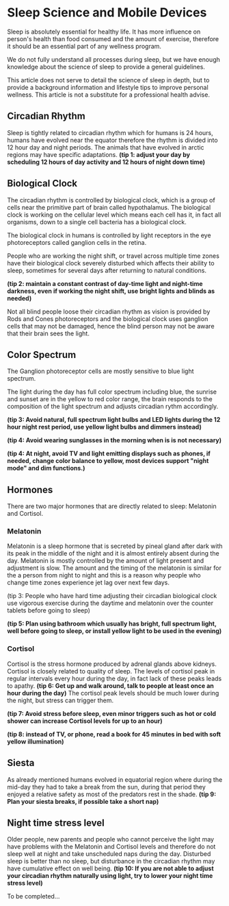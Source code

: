 # Sleep Science and Mobile Devices



Sleep is absolutely essential for healthy life. It has more influence on person's health than food consumed and the amount of exercise, therefore it should be an essential part of any wellness program.  

We do not fully understand all processes during sleep, but we have enough knowledge about the science of sleep to provide a general guidelines.

This article does not serve to detail the science of sleep in depth, but to provide a background information and lifestyle tips to improve personal wellness. This article is not a substitute for a professional health advise.

## Circadian Rhythm

Sleep is tightly related to circadian rhythm which for humans is 24 hours, humans have evolved near the equator therefore the rhythm is divided into 12 hour day and night periods. The animals that have evolved in arctic regions may have specific adaptations. **(tip 1: adjust your day by scheduling 12 hours of day activity and 12 hours of night down time)** 

## Biological Clock

The circadian rhythm is controlled by biological clock, which is a group of cells near the primitive part of brain called hypothalamus. The biological clock is working on the cellular level which means each cell has it, in fact all organisms, down to a single cell bacteria has a biological clock.

The biological clock in humans is controlled by light receptors in the eye photoreceptors called ganglion cells in the retina. 

People who are working the night shift, or travel across multiple time zones have their biological clock severely disturbed which affects their ability to sleep, sometimes for several days after returning to natural conditions. 

 **(tip 2: maintain a constant contrast of day-time light and night-time darkness, even if working the night shift, use bright lights and blinds as needed)**

Not all blind people loose their circadian rhythm as vision is provided by Rods and Cones photoreceptors and the biological clock uses ganglion cells that may not be damaged, hence the blind person may not be aware that their brain sees the light.

## Color Spectrum

The Ganglion photoreceptor cells are mostly sensitive to blue light spectrum.

The light during the day has full color spectrum including blue, the sunrise and sunset are in the yellow to red color range, the brain responds to the composition of the light spectrum and adjusts circadian rythm accordingly. 

**(tip 3: Avoid natural, full spectrum light bulbs and LED lights during the 12 hour night rest period, use yellow light bulbs and dimmers instead)**

**(tip 4: Avoid wearing sunglasses in the morning when is is not necessary)**

**(tip 4: At night, avoid TV and light emitting displays such as phones, if needed, change color balance to yellow, most devices support "night mode" and dim functions.)**

## Hormones

There are two major hormones that are directly related to sleep: Melatonin and Cortisol. 

### Melatonin

Melatonin is a sleep hormone that is secreted by pineal gland after dark with its peak in the middle of the night and it is almost entirely absent during the day. Melatonin is mostly controlled by the amount of light present and adjustment is slow. The amount and the timing of the melatonin is similar for the a person from night to night and this is a reason why people who change time zones experience jet lag over next few days.  

(tip 3: People who have hard time adjusting their circadian biological clock use vigorous exercise during the daytime and melatonin over the counter tablets before going to sleep)

**(tip 5: Plan using bathroom which usually has bright, full spectrum light, well before going to sleep, or install yellow light to be used in the evening)**

### Cortisol

Cortisol is the stress hormone produced by adrenal glands above kidneys. Cortisol is closely related to quality of sleep. The levels of cortisol peak in regular intervals every hour during the day, in fact lack of these peaks leads to apathy. **(tip 6: Get up and walk around, talk to people at least once an hour during the day)** The cortisol peak levels should be much lower during the night, but stress can trigger them.

**(tip 7: Avoid stress before sleep, even minor triggers such as hot or cold shower can increase Cortisol levels for up to an hour)**

**(tip 8: instead of TV, or phone, read a book for 45 minutes in bed with soft yellow illumination)**

## Siesta

As already mentioned humans evolved in equatorial region where during the mid-day they had to take a break from the sun, during that period they enjoyed a relative safety as most of the predators rest in the shade. **(tip 9: Plan your siesta breaks, if possible take a short nap)**

## Night time stress level

Older people, new parents and people who cannot perceive the light may have problems with the Melatonin and Cortisol levels and therefore do not sleep well at night and take unscheduled naps during the day. Disturbed sleep is better than no sleep, but disturbance in the circadian rhythm may have cumulative effect on well being. **(tip 10: If you are not able to adjust your circadian rhythm naturally using light, try to lower your night time stress level)**





To be completed...